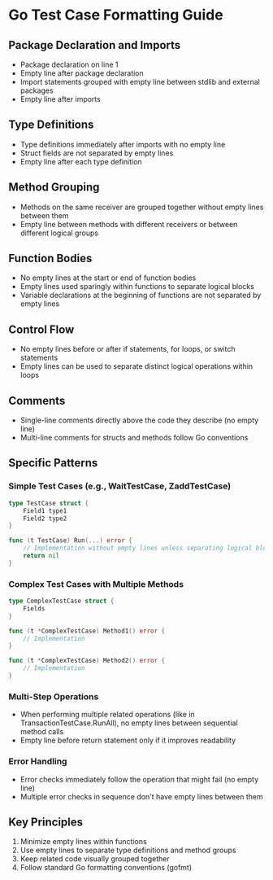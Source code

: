 # Go Test Case Formatting Guide

## Package Declaration and Imports
- Package declaration on line 1
- Empty line after package declaration
- Import statements grouped with empty line between stdlib and external packages
- Empty line after imports

## Type Definitions
- Type definitions immediately after imports with no empty line
- Struct fields are not separated by empty lines
- Empty line after each type definition

## Method Grouping
- Methods on the same receiver are grouped together without empty lines between them
- Empty line between methods with different receivers or between different logical groups

## Function Bodies
- No empty lines at the start or end of function bodies
- Empty lines used sparingly within functions to separate logical blocks
- Variable declarations at the beginning of functions are not separated by empty lines

## Control Flow
- No empty lines before or after if statements, for loops, or switch statements
- Empty lines can be used to separate distinct logical operations within loops

## Comments
- Single-line comments directly above the code they describe (no empty line)
- Multi-line comments for structs and methods follow Go conventions

## Specific Patterns

### Simple Test Cases (e.g., WaitTestCase, ZaddTestCase)
```go
type TestCase struct {
    Field1 type1
    Field2 type2
}

func (t TestCase) Run(...) error {
    // Implementation without empty lines unless separating logical blocks
    return nil
}
```

### Complex Test Cases with Multiple Methods
```go
type ComplexTestCase struct {
    Fields
}

func (t *ComplexTestCase) Method1() error {
    // Implementation
}

func (t *ComplexTestCase) Method2() error {
    // Implementation
}
```

### Multi-Step Operations
- When performing multiple related operations (like in TransactionTestCase.RunAll), no empty lines between sequential method calls
- Empty line before return statement only if it improves readability

### Error Handling
- Error checks immediately follow the operation that might fail (no empty line)
- Multiple error checks in sequence don't have empty lines between them

## Key Principles
1. Minimize empty lines within functions
2. Use empty lines to separate type definitions and method groups
3. Keep related code visually grouped together
4. Follow standard Go formatting conventions (gofmt)